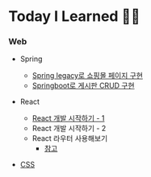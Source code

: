 # Today I Learned 👩‍💻


### Web
- Spring
  - [Spring legacy로 쇼핑몰 페이지 구현](https://github.com/sanga327/Spring_shopping_board)
  - [Springboot로 게시판 CRUD 구현](https://github.com/sanga327/Spring-boot-board)

- React
  - [React 개발 시작하기 - 1](https://github.com/sanga327/TIL/blob/main/Web/React/document/React%20%EA%B0%9C%EB%B0%9C%20%EC%8B%9C%EC%9E%91%ED%95%98%EA%B8%B0%201.md)
  - React 개발 시작하기 - 2
  - React 라우터 사용해보기
    - [참고](https://velopert.com/3417)

- [CSS](https://github.com/sanga327/TIL/blob/main/Web/CSS/README.md)
